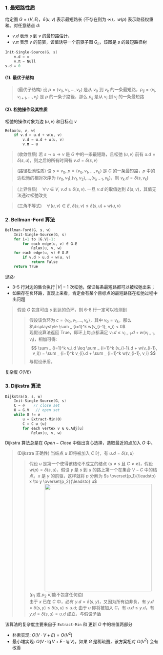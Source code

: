 ### 1. 最短路性质

给定图 $G=(V,E)$，$\delta(u,v)$ 表示最短路长 (不存在则为 $\infty$)，$w(p)$ 表示路径权重和。对任意结点 $d$:

-   $v.d$ 表示 $s$ 到 $v$ 的最短路估计，
-   $v.\pi$ 表示 $v$ 的前驱，该值诱导一个前驱子图 $G_\pi$，该图是 $s$ 的最短路径树

<font class="ps%">

```c linenums="1"
Init-Single-Source(G, s)
    v.d = ∞
    v.π = Null
s.d = 0
```

</font>

#### (1). 最优子结构

> <ktb></ktb>
> (最优子结构) 设 $p=\langle v_0, v_1,...,v_k \rangle$ 是从 $v_0$ 到 $v_k$ 的一条最短路，$p_{ij}=\langle v_i,v_{i+1},...,v_j\rangle$ 是 $p$ 的一条子路径，那么 $p_{ij}$ 是从 $v_i$ 到 $v_j$ 的一条最短路<br>

#### (2). 松弛操作及其性质

松弛的操作对象为边 $(u,v)$ 和目标点 $v$

<font class="ps%">

```c linenums="1"
Relax(u, v, w)
    if v.d > u.d + w(u, v)
        v.d = u.d + w(u, v)
        v.π = u
```

</font>

<!-- prettier-ignore-start -->

> <ktb></ktb>
> (收敛性质) 若 $s\leadsto u \to v$ 是 $G$ 中的一条最短路，且松弛 $(u,v)$ 前有 $u.d=\delta(s,u)$，则之后的所有时间有 $v.d=\delta(s,v)$<br>

<!-- prettier-ignore-end -->

> <ktb></ktb>
> (路径松弛性质) 设 $s=v_0$, $p=\langle v_0, v_1,...,v_k \rangle$ 是 $G$ 的一条最短路，$p$ 中的边松弛的相对次序为 $(v_0,v_1)$,$(v_1,v_2)$,$...$,$(v_{k-1},v_k)$，则 $v_k.d=\delta(s,v_k)$<br>

<!-- prettier-ignore-start -->

> <ktb></ktb>
> (上界性质) &ensp; $\forall v \in V,\ v.d\geq \delta(s,v)$. 一旦 $v.d$ 的取值达到 $\delta(s,v)$，其值无法通过松弛改变<br>

<!-- prettier-ignore-end -->

<!-- prettier-ignore-start -->

> <ktb></ktb>
> (三角不等式) &ensp; $\forall (u,v) \in E,\ \delta(s,v) \leq \delta(s,u) + w(u,v)$<br>

<!-- prettier-ignore-end -->

### 2. Bellman-Ford 算法

<font class="ps%">

```c linenums="1"
Bellman-Ford(G, s, w)
    Init-Single-Source(G, s)
    for i=1 to |G.V|-1:
        for each edge(u, v) ∈ G.E
            Relax(u, v, w)
    for each edge(u, v) ∈ G.E
        if v.d > u.d + w(u, v)
            return False
    return True
```

</font>

思路:

-   3-5 行对边的集合执行 $|V|-1$ 次松弛，保证每条最短路都可以被松弛出来；
-   如果存在负环路，直观上来看，肯定会有某个目标点的最短路径在松弛过程中出问题

<!-- prettier-ignore-start -->

> <ktb></ktb>
> 假设 $G$ 包含可由 $s$ 到达的负环，则 6-8 行一定可以检测到<br>
> > 假设该负环为 $c=\langle v_0, v_1, ... ,v_k \rangle$，其中 $v_0=v_k$，那么 $\displaystyle \sum _ {i=1}^k w(v_{i-1}, v_i) < 0$ <br>
> > 现假设算法返回 True，即环上每点都满足 $v_i.d \leq v_{i-1}.d + w(v_{i-1}, v_i)$，相加可得: <br>
> > $$ \sum _ {i=1}^k v_i.d \leq \sum _ {i=1}^k (v_{i-1}.d + w(v_{i-1}, v_i)) = \sum _ {i=1}^k v_{i}.d + \sum _ {i=1}^k w(v_{i-1}, v_i) $$ 
> > 与假设矛盾。

<!-- prettier-ignore-end -->

复杂度 $O(VE)$

### 3. Dijkstra 算法

<font class="ps%">

```c linenums="1"
Dijkstra(G, s, w)
    Init-Single-Source(G, s)
    C = ∅    // close set
    O = G.V   // open set
    while O != ∅
        u = Extract-Min(O)
        C = C ∪ {u}
        for each vertex v ∈ G.Adj[u]
            Relax(u, v, w)
```

</font>

Dijkstra 算法总是在 $\mathit{Open - Close}$ 中做出贪心选择，选取最近的点加入 $O$ 中。

<!-- prettier-ignore-start -->

> <ktb></ktb>
> (Dijkstra 正确性) 当结点 $u$ 即将被加入 $C$ 时，有 $u.d = \delta(s,u)$<br>
> > 假设 $u$ 是第一个使得该结论不成立的结点 ($u\ne s$ 且 $C\ne\emptyset$)，假设 $w(p)=\delta(s,u)$，假设 $y$ 是 $s$ 到 $u$ 的路上第一个在集合 $V-C$ 中的结点，$x$ 是 $y$ 的前驱，这样就将 $p$ 分解为 $s \overset{p_1}{\leadsto} x \to y \overset{p_2}{\leadsto} u$<br>
> > <img src="../img/dij.png" width=350 style="margin-left:50px"> <br>
> > ($p_1$ 或 $p_2$ 可能不包含任何边) <br>
> > 由于 $x$ 已在 $C$ 中，必有 $y.d = \delta(s,y)$，又因为所有边非负，有 $y.d = \delta(s,y) \leq \delta(s,u) \leq u.d$; 由于 $u$ 即将被加入 $C$，有 $u.d \leq y.d$，有 $y.d = \delta(s,u) = u.d$ 成立，与假设矛盾

<!-- prettier-ignore-end -->

该算法的复杂度主要来自于 `Extract-Min` 和 更新 $O$ 中的权值两部分

-   朴素实现: $O(V\cdot V + E) = O(V^2)$
-   最小堆实现: $O(V\cdot \lg V + E\cdot\lg V)$。如果 $G$ 是稀疏图，该方案相对 $O(V^2)$ 会有改善
